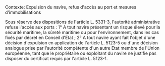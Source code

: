 Contexte: Expulsion du navire, refus d'accès au port et mesures d'immobilisations

Sous réserve des dispositions de l'article L. 5331-3, l'autorité administrative refuse l'accès aux ports : 1° A tout navire présentant un risque élevé pour la sécurité maritime, la sûreté maritime ou pour l'environnement, dans les cas fixés par décret en Conseil d'Etat ; 2° A tout navire ayant fait l'objet d'une décision d'expulsion en application de l'article L. 5123-5 ou d'une décision analogue prise par l'autorité compétente d'un autre Etat membre de l'Union européenne, tant que le propriétaire ou exploitant du navire ne justifie pas disposer du certificat requis par l'article L. 5123-1.